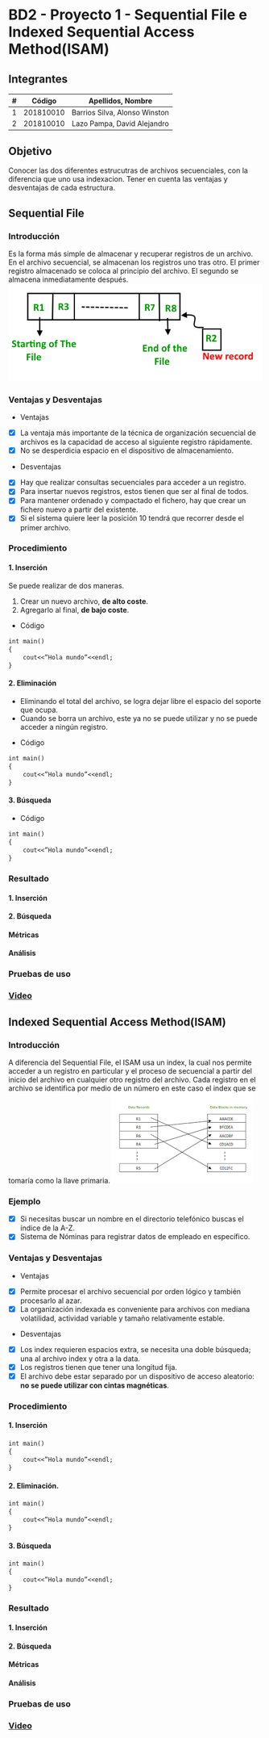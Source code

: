 # BD2 - Proyecto 1 - Sequential File e  Indexed Sequential Access Method(ISAM)
## Integrantes
|  **#** | **Código** | **Apellidos, Nombre** |
| :---: | :---: | :---: |
|  1 | 201810010 | Barrios Silva, Alonso Winston |
|  2 | 201810010 | Lazo Pampa, David Alejandro |
## Objetivo
Conocer las dos diferentes estrucutras de archivos secuenciales, con la diferencia que uno usa indexacion.
Tener en cuenta las ventajas y desventajas de cada estructura.
## Sequential File
### Introducción
Es la forma más simple de almacenar y recuperar registros de un archivo.
En el archivo secuencial, se almacenan los registros uno tras otro.
El primer registro almacenado se coloca al principio del archivo.
El segundo se almacena inmediatamente después.
![](img/1.png)
### Ventajas y Desventajas
* Ventajas 
- [x] La ventaja más importante de la técnica de organización secuencial de archivos es la capacidad de acceso al siguiente registro rápidamente.
- [x] No se desperdicia espacio en el dispositivo de almacenamiento.
* Desventajas 
- [x] Hay que realizar consultas secuenciales para acceder a un registro.
- [x] Para insertar nuevos registros, estos tienen que ser al final de todos.
- [x] Para mantener ordenado y compactado el fichero, hay que crear un fichero nuevo a partir del existente.
- [x] Si el sistema quiere leer la posición 10 tendrá que recorrer desde el primer archivo.
### Procedimiento
#### 1. Inserción
Se puede realizar de dos maneras.
1. Crear un nuevo archivo, **de alto coste**.
2. Agregarlo al final, **de bajo coste**.
* Código
```
int main()
{
	cout<<”Hola mundo”<<endl;
}
```
#### 2. Eliminación
- Eliminando el total del archivo, se logra dejar libre el espacio del soporte que ocupa.
- Cuando se borra un archivo, este ya no se puede utilizar y no se puede acceder a ningún registro.
* Código
```
int main()
{
	cout<<”Hola mundo”<<endl;
}
```

#### 3. Búsqueda
* Código
```
int main()
{
	cout<<”Hola mundo”<<endl;
}
```
### Resultado
#### 1. Inserción
#### 2. Búsqueda
#### Métricas
#### Análisis 
### Pruebas de uso
### [Video](https://www.youtube.com/watch?v=noAGPQbdsRI)

## Indexed Sequential Access Method(ISAM)
### Introducción 
A diferencia del Sequential File, el ISAM usa un index, la cual nos permite acceder a un registro en particular y el proceso de secuencial a partir del inicio del archivo en cualquier otro registro del archivo.
Cada registro en el archivo se identifica por medio de un número en este caso el index que se tomaría como la llave primaria.
![](img/2.png)
### Ejemplo
- [x] Si necesitas buscar un nombre en el directorio telefónico buscas el índice de la A-Z.
- [x] Sistema de Nóminas para registrar datos de empleado en específico.
### Ventajas y Desventajas
* Ventajas 
- [x] Permite procesar el archivo secuencial por orden lógico y también procesarlo al azar.
- [x] La organización indexada es conveniente para archivos con mediana volatilidad, actividad variable y tamaño relativamente estable.
* Desventajas
- [x] Los index requieren espacios extra, se necesita una doble búsqueda; una al archivo index y otra a la data.
- [x] Los registros tienen que tener una longitud fija.
- [x] El archivo debe estar separado por un dispositivo de acceso aleatorio: **no se puede utilizar con cintas magnéticas**.
### Procedimiento
#### 1. Inserción
```
int main()
{
	cout<<”Hola mundo”<<endl;
}
```
#### 2. Eliminación.
```
int main()
{
	cout<<”Hola mundo”<<endl;
}
```
#### 3. Búsqueda
```
int main()
{
	cout<<”Hola mundo”<<endl;
}
```
### Resultado
#### 1. Inserción
#### 2. Búsqueda
#### Métricas
#### Análisis 
### Pruebas de uso
### [Video](https://www.youtube.com/watch?v=noAGPQbdsRI)




